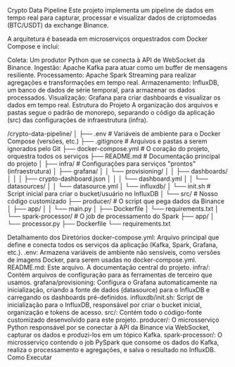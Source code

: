 Crypto Data Pipeline
Este projeto implementa um pipeline de dados em tempo real para capturar, processar e visualizar dados de criptomoedas (BTC/USDT) da exchange Binance.

A arquitetura é baseada em microserviços orquestrados com Docker Compose e inclui:

Coleta: Um produtor Python que se conecta à API de WebSocket da Binance.
Ingestão: Apache Kafka para atuar como um buffer de mensagens resiliente.
Processamento: Apache Spark Streaming para realizar agregações e transformações em tempo real.
Armazenamento: InfluxDB, um banco de dados de série temporal, para armazenar os dados processados.
Visualização: Grafana para criar dashboards e visualizar os dados em tempo real.
Estrutura do Projeto
A organização dos arquivos e pastas segue o padrão de monorepo, separando o código da aplicação (src) das configurações de infraestrutura (infra).


/crypto-data-pipeline/
│
├── .env                    # Variáveis de ambiente para o Docker Compose (versões, etc.)
├── .gitignore              # Arquivos e pastas a serem ignorados pelo Git
├── docker-compose.yml      # O coração do projeto, orquestra todos os serviços
├── README.md               # Documentação principal do projeto
│
├── infra/                  # Configurações para serviços "prontos" (infraestrutura)
│   ├── grafana/
│   │   └── provisioning/
│   │       ├── dashboards/
│   │       │   ├── crypto-dashboard.json
│   │       │   └── dashboard.yml
│   │       └── datasources/
│   │           └── datasource.yml
│   └── influxdb/
│       └── init.sh         # Script inicial para criar o bucket/usuário no InfluxDB
│
└── src/                    # Nosso código customizado
    ├── producer/           # O script que pega dados da Binance
    │   ├── app/
    │   │   └── main.py
    │   ├── Dockerfile
    │   └── requirements.txt
    │
    └── spark-processor/      # O job de processamento do Spark
        ├── app/
        │   └── processor.py
        ├── Dockerfile
        └── requirements.txt

Detalhamento dos Diretórios
docker-compose.yml: Arquivo principal que define e conecta todos os serviços da aplicação (Kafka, Spark, Grafana, etc.).
.env: Armazena variáveis de ambiente não sensíveis, como versões de imagens Docker, para serem usadas no docker-compose.yml.
README.md: Este arquivo. A documentação central do projeto.
infra/: Contém arquivos de configuração para as ferramentas de terceiro que usamos.
grafana/provisioning: Configura o Grafana automaticamente na inicialização, criando a fonte de dados (datasource) para o InfluxDB e carregando os dashboards pré-definidos.
influxdb/init.sh: Script de inicialização para o InfluxDB, responsável por criar o bucket inicial, organização e tokens de acesso.
src/: Contém todo o código-fonte customizado desenvolvido para este projeto.
producer/: O microsserviço Python responsável por se conectar à API da Binance via WebSocket, capturar os dados e produzi-los em um tópico Kafka.
spark-processor/: O microsserviço contendo o job PySpark que consome os dados do Kafka, realiza o processamento e agregações, e salva o resultado no InfluxDB.
Como Executar